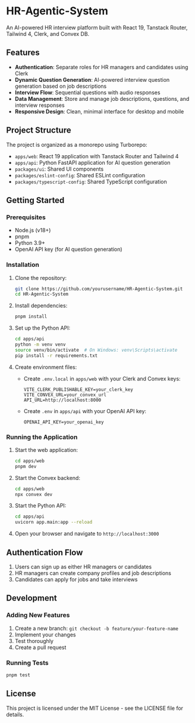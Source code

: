 # HR-Agentic-System

An AI-powered HR interview platform built with React 19, Tanstack Router, Tailwind 4, Clerk, and Convex DB.

## Features

- **Authentication**: Separate roles for HR managers and candidates using Clerk
- **Dynamic Question Generation**: AI-powered interview question generation based on job descriptions
- **Interview Flow**: Sequential questions with audio responses
- **Data Management**: Store and manage job descriptions, questions, and interview responses
- **Responsive Design**: Clean, minimal interface for desktop and mobile

## Project Structure

The project is organized as a monorepo using Turborepo:

- `apps/web`: React 19 application with Tanstack Router and Tailwind 4
- `apps/api`: Python FastAPI application for AI question generation
- `packages/ui`: Shared UI components
- `packages/eslint-config`: Shared ESLint configuration
- `packages/typescript-config`: Shared TypeScript configuration

## Getting Started

### Prerequisites

- Node.js (v18+)
- pnpm
- Python 3.9+
- OpenAI API key (for AI question generation)

### Installation

1. Clone the repository:
   ```bash
   git clone https://github.com/yourusername/HR-Agentic-System.git
   cd HR-Agentic-System
   ```

2. Install dependencies:
   ```bash
   pnpm install
   ```

3. Set up the Python API:
   ```bash
   cd apps/api
   python -m venv venv
   source venv/bin/activate  # On Windows: venv\Scripts\activate
   pip install -r requirements.txt
   ```

4. Create environment files:
   - Create `.env.local` in `apps/web` with your Clerk and Convex keys:
     ```
     VITE_CLERK_PUBLISHABLE_KEY=your_clerk_key
     VITE_CONVEX_URL=your_convex_url
     API_URL=http://localhost:8000
     ```
   - Create `.env` in `apps/api` with your OpenAI API key:
     ```
     OPENAI_API_KEY=your_openai_key
     ```

### Running the Application

1. Start the web application:
   ```bash
   cd apps/web
   pnpm dev
   ```

2. Start the Convex backend:
   ```bash
   cd apps/web
   npx convex dev
   ```

3. Start the Python API:
   ```bash
   cd apps/api
   uvicorn app.main:app --reload
   ```

4. Open your browser and navigate to `http://localhost:3000`

## Authentication Flow

1. Users can sign up as either HR managers or candidates
2. HR managers can create company profiles and job descriptions
3. Candidates can apply for jobs and take interviews

## Development

### Adding New Features

1. Create a new branch: `git checkout -b feature/your-feature-name`
2. Implement your changes
3. Test thoroughly
4. Create a pull request

### Running Tests

```bash
pnpm test
```

## License

This project is licensed under the MIT License - see the LICENSE file for details.
